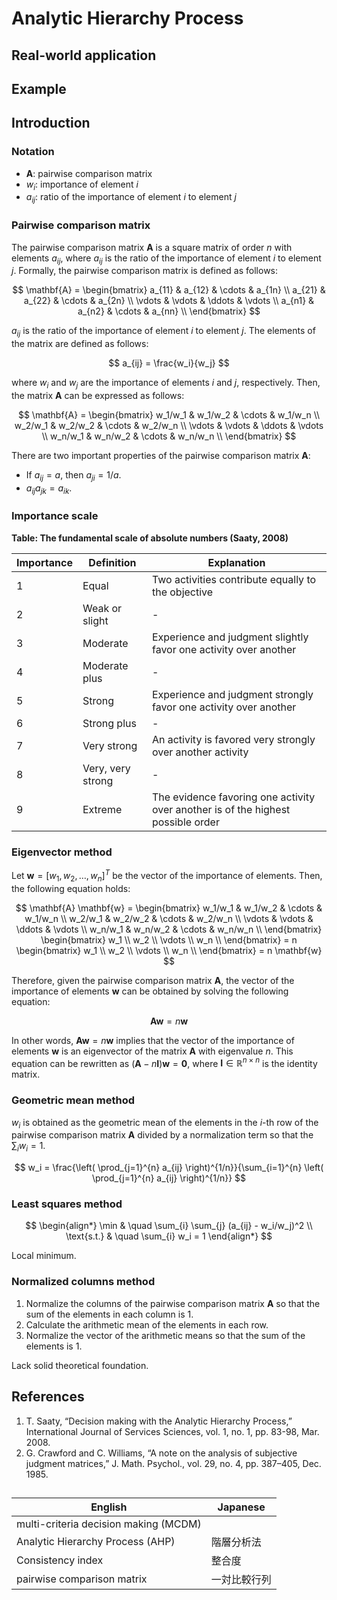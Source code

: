 # Analytic Hierarchy Process

## Real-world application

## Example



## Introduction




### Notation
- $\mathbf{A}$: pairwise comparison matrix
- $w_i$: importance of element $i$
- $a_{ij}$: ratio of the importance of element $i$ to element $j$

### Pairwise comparison matrix

The pairwise comparison matrix $\mathbf{A}$ is a square matrix of order $n$ with elements $a_{ij}$, where $a_{ij}$ is the ratio of the importance of element $i$ to element $j$. Formally, the pairwise comparison matrix is defined as follows:

$$
\mathbf{A} = \begin{bmatrix}
a_{11} & a_{12} & \cdots & a_{1n} \\
a_{21} & a_{22} & \cdots & a_{2n} \\
\vdots & \vdots & \ddots & \vdots \\
a_{n1} & a_{n2} & \cdots & a_{nn} \\
\end{bmatrix}
$$

$a_{ij}$ is the ratio of the importance of element $i$ to element $j$. The elements of the matrix are defined as follows:

$$
a_{ij} = \frac{w_i}{w_j}
$$

where $w_i$ and $w_j$ are the importance of elements $i$ and $j$, respectively. Then, the matrix $\mathbf{A}$ can be expressed as follows:

$$
\mathbf{A} = \begin{bmatrix}
w_1/w_1 & w_1/w_2 & \cdots & w_1/w_n \\
w_2/w_1 & w_2/w_2 & \cdots & w_2/w_n \\
\vdots & \vdots & \ddots & \vdots \\
w_n/w_1 & w_n/w_2 & \cdots & w_n/w_n \\
\end{bmatrix}
$$

There are two important properties of the pairwise comparison matrix $\mathbf{A}$:

- If $a_{ij} = a$, then $a_{ji} = 1/a$.
- $a_{ij} a_{jk} = a_{ik}$.

### Importance scale

**Table: The fundamental scale of absolute numbers (Saaty, 2008)**

| Importance | Definition        | Explanation                                                                      |
| ---------- | ----------------- | -------------------------------------------------------------------------------- |
| 1          | Equal             | Two activities contribute equally to the objective                               |
| 2          | Weak or slight    | -                                                                                |
| 3          | Moderate          | Experience and judgment slightly favor one activity over another                 |
| 4          | Moderate plus     | -                                                                                |
| 5          | Strong            | Experience and judgment strongly favor one activity over another                 |
| 6          | Strong plus       | -                                                                                |
| 7          | Very strong       | An activity is favored very strongly over another activity                       |
| 8          | Very, very strong | -                                                                                |
| 9          | Extreme           | The evidence favoring one activity over another is of the highest possible order |

### Eigenvector method

Let $\mathbf{w} = [w_1, w_2, \ldots, w_n]^T$ be the vector of the importance of elements. Then, the following equation holds:

$$
\mathbf{A} \mathbf{w} = 
\begin{bmatrix}
w_1/w_1 & w_1/w_2 & \cdots & w_1/w_n \\
w_2/w_1 & w_2/w_2 & \cdots & w_2/w_n \\
\vdots & \vdots & \ddots & \vdots \\
w_n/w_1 & w_n/w_2 & \cdots & w_n/w_n \\
\end{bmatrix}
\begin{bmatrix}
w_1 \\
w_2 \\
\vdots \\
w_n \\
\end{bmatrix}
= n 
\begin{bmatrix}
w_1 \\
w_2 \\
\vdots \\
w_n \\
\end{bmatrix}
= n \mathbf{w}
$$

Therefore, given the pairwise comparison matrix $\mathbf{A}$, the vector of the importance of elements $\mathbf{w}$ can be obtained by solving the following equation:

$$
\mathbf{A} \mathbf{w} = n \mathbf{w}
$$

In other words, $\mathbf{A} \mathbf{w} = n \mathbf{w}$ implies that the vector of the importance of elements $\mathbf{w}$ is an eigenvector of the matrix $\mathbf{A}$ with eigenvalue $n$. This equation can be rewritten as $(\mathbf{A} - n \mathbf{I}) \mathbf{w} = \mathbf{0}$, where $\mathbf{I} \in \mathbb{R}^{n \times n}$ is the identity matrix.

### Geometric mean method

$w_i$ is obtained as the geometric mean of the elements in the $i$-th row of the pairwise comparison matrix $\mathbf{A}$ divided by a normalization term so that the $\sum_{i} w_i = 1$.

$$
w_i = \frac{\left( \prod_{j=1}^{n} a_{ij} \right)^{1/n}}{\sum_{i=1}^{n} \left( \prod_{j=1}^{n} a_{ij} \right)^{1/n}}
$$

### Least squares method

$$
\begin{align*}
\min & \quad \sum_{i} \sum_{j} (a_{ij} - w_i/w_j)^2 \\
\text{s.t.} & \quad \sum_{i} w_i = 1
\end{align*}
$$

Local minimum.

### Normalized columns method

1. Normalize the columns of the pairwise comparison matrix $\mathbf{A}$ so that the sum of the elements in each column is 1.
2. Calculate the arithmetic mean of the elements in each row.
3. Normalize the vector of the arithmetic means so that the sum of the elements is 1.

Lack solid theoretical foundation.

## References

1. T. Saaty, “Decision making with the Analytic Hierarchy Process,” International Journal of Services Sciences, vol. 1, no. 1, pp. 83-98, Mar. 2008.
2. G. Crawford and C. Williams, “A note on the analysis of subjective judgment matrices,” J. Math. Psychol., vol. 29, no. 4, pp. 387–405, Dec. 1985.
  

  


##

| English                               | Japanese     |
| ------------------------------------- | ------------ |
| multi-criteria decision making (MCDM) |              |
| Analytic Hierarchy Process (AHP)      | 階層分析法   |
| Consistency index                     | 整合度       |
| pairwise comparison matrix            | 一対比較行列 |

